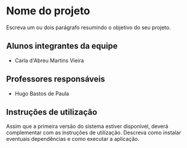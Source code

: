 # Nome do projeto

Escreva um ou dois  parágrafo resumindo o objetivo do seu projeto.

## Alunos integrantes da equipe

* Carla d'Abreu Martins Vieira 

## Professores responsáveis

* Hugo Bastos de Paula 

## Instruções de utilização

Assim que a primeira versão do sistema estiver disponível, deverá complementar com as instruções de utilização. Descreva como instalar eventuais dependências e como executar a aplicação.
